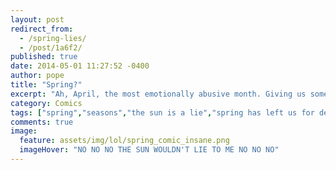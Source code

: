 ```yaml
---
layout: post
redirect_from: 
  - /spring-lies/
  - /post/1a6f2/
published: true
date: 2014-05-01 11:27:52 -0400
author: pope
title: "Spring?"
excerpt: "Ah, April, the most emotionally abusive month. Giving us some-- wait. Didn't we do this already? I feel some distant memory of a hope long ago that winter had finally ended. How long have we been stuck here? I don't think I want summer, it will just be too warm. Yes, everything is perfect and frozen now forever..."
category: Comics
tags: ["spring","seasons","the sun is a lie","spring has left us for dead","NEVER WARM","HELP US"]
comments: true 
image:
  feature: assets/img/lol/spring_comic_insane.png
  imageHover: "NO NO NO THE SUN WOULDN'T LIE TO ME NO NO NO"
---
```


